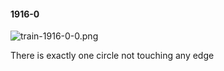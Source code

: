 #### 1916-0
![train-1916-0-0.png](https://github.com/lil-lab/nlvr/raw/master/nlvr/train/images/79/train-1916-0-0.png "train-1916-0-0.png")

There is exactly one circle not touching any edge